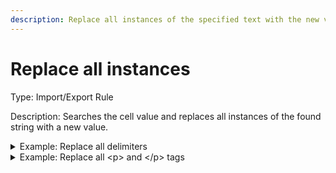 ```yaml
---
description: Replace all instances of the specified text with the new value.
---
```


# Replace all instances

Type:  Import/Export Rule&#x20;

Description: Searches the cell value and replaces all instances of the found string with a new value.

<details>

<summary>Example: Replace all delimiters</summary>

* Cell value: 1, 234, 567.89
* Rule values:
  * Replace text: ,    (a single comma)
  * With text:     (an empty space)
* Result: 1 234 567.00

</details>

<details>

<summary>Example: Replace all &#x3C;p> and &#x3C;/p> tags</summary>

Note: This case cannot be achieved with only one iteration. If the specified text cannot be modified with a single iteration of a rule, additional rules should be created to modify the text.

* Cell value: \<p>value\</p>
* Rule values:
  * Replace text: \<p>  &#x20;
  * With text:     (an empty space)
* Result: value\</p>

After adding this rule, add a second rule to replace all \</p> tags

</details>



